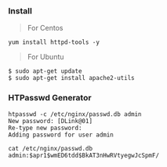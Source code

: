 ### Install 

> For Centos

```shell
yum install httpd-tools -y
```



> For Ubuntu

```shell
$ sudo apt-get update
$ sudo apt-get install apache2-utils
```





### HTPasswd Generator

```shell
htpasswd -c /etc/nginx/passwd.db admin
New password: [DLink@01]
Re-type new password: 
Adding password for user admin

```



```shell
cat /etc/nginx/passwd.db 
admin:$apr1$wmED6tdd$BkAT3nHwRVtyegwJcSpmF/
```



